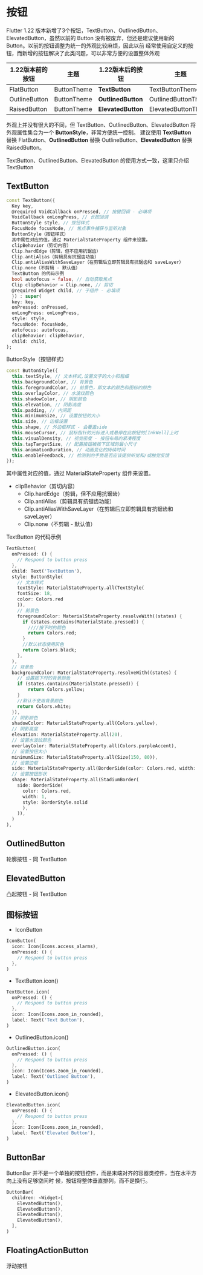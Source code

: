 # 按钮

Flutter 1.22 版本新增了3个按钮，TextButton、OutlinedButton、ElevatedButton，虽然以前的 Button 没有被废弃，但还是建议使用新的 Button。以前的按钮调整为统一的外观比较麻烦，因此以前 经常使用自定义的按钮，而新增的按钮解决了此类问题，可以非常方便的设置整体外观

| **1.22**版本前的按钮 | **主题**    | **1.22**版本后的按钮 | **主题**            |
| -------------------- | ----------- | -------------------- | ------------------- |
| FlatButton           | ButtonTheme | **TextButton**       | TextButtonTheme     |
| OutlineButton        | ButtonTheme | **OutlinedButton**   | OutlinedButtonTheme |
| RaisedButton         | ButtonTheme | **ElevatedButton**   | ElevatedButtonTheme |

外观上并没有很大的不同，但 TextButton、OutlinedButton、ElevatedButton 将外观属性集合为一个 **ButtonStyle**，非常方便统一控制。 建议使用 **TextButton** 替换 FlatButton、**OutlinedButton** 替换 OutlineButton、**ElevatedButton** 替换 RaisedButton。

TextButton、OutlinedButton、ElevatedButton 的使用方式一致，这里只介绍 TextButton

## TextButton

```dart
const TextButton({
  Key key,
  @required VoidCallback onPressed, // 按键回调 - 必填项
  VoidCallback onLongPress, // 长按回调
  ButtonStyle style, // 按钮样式
  FocusNode focusNode, // 焦点事件捕获与监听对象
  ButtonStyle（按钮样式）
  其中属性对应的值，通过 MaterialStateProperty 组件来设置。
  clipBehavior（剪切内容）
  Clip.hardEdge（剪辑，但不应用抗锯齿）
  Clip.antiAlias（剪辑具有抗锯齿功能）
  Clip.antiAliasWithSaveLayer（在剪辑后立即剪辑具有抗锯齿和 saveLayer）
  Clip.none（不剪辑 - 默认值）
  TextButton 的代码示例
  bool autofocus = false, // 自动获取焦点
  Clip clipBehavior = Clip.none, // 剪切
  @required Widget child, // 子组件 - 必填项
  }) : super(
  key: key,
  onPressed: onPressed,
  onLongPress: onLongPress,
  style: style,
  focusNode: focusNode,
  autofocus: autofocus,
  clipBehavior: clipBehavior,
  child: child,
);
```

ButtonStyle（按钮样式）

```dart
const ButtonStyle({
  this.textStyle, // 文本样式,设置文字的大小和粗细
  this.backgroundColor, // 背景色
  this.foregroundColor, // 前景色，即文本的颜色和图标的颜色
  this.overlayColor, // 水波纹颜色
  this.shadowColor, // 阴影颜色
  this.elevation, // 阴影高度
  this.padding, // 内间距
  this.minimumSize, // 设置按钮的大小
  this.side, // 边框设置
  this.shape, // 外边框样式 - 会覆盖side
  this.mouseCursor, // 鼠标指针的光标进入或悬停在此按钮的[InkWell]上时
  this.visualDensity, // 视觉密度 - 按钮布局的紧凑程度
  this.tapTargetSize, // 配置按钮被按下区域的最小尺寸
  this.animationDuration, // 动画变化的持续时间
  this.enableFeedback, // 检测到的手势是否应该提供听觉和/或触觉反馈
});
```

其中属性对应的值，通过 MaterialStateProperty 组件来设置。

- clipBehavior（剪切内容） 
  - Clip.hardEdge（剪辑，但不应用抗锯齿）
  - Clip.antiAlias（剪辑具有抗锯齿功能） 
  - Clip.antiAliasWithSaveLayer（在剪辑后立即剪辑具有抗锯齿和 saveLayer） 
  - Clip.none（不剪辑 - 默认值）

TextButton 的代码示例

```dart
TextButton(
  onPressed: () {
  	// Respond to button press
  },
  child: Text('TextButton'),
  style: ButtonStyle(
    // 文本样式
    textStyle: MaterialStateProperty.all(TextStyle(
    fontSize: 18,
    color: Colors.red
   	)),
    // 前景色
    foregroundColor: MaterialStateProperty.resolveWith((states) {
      if (states.contains(MaterialState.pressed)) {
        ////按下时的颜色
        return Colors.red;
      }
      //默认状态使用灰色
      return Colors.black;
    },
  ),
  // 背景色
  backgroundColor: MaterialStateProperty.resolveWith((states) {
    // 设置按下时的背景颜色
    if (states.contains(MaterialState.pressed)) {
    	return Colors.yellow;
    }
    //默认不使用背景颜色
    return Colors.white;
  }),
  // 阴影颜色
  shadowColor: MaterialStateProperty.all(Colors.yellow),
  // 阴影高度
  elevation: MaterialStateProperty.all(20),
  // 设置水波纹颜色
  overlayColor: MaterialStateProperty.all(Colors.purpleAccent),
  // 设置按钮大小
  minimumSize: MaterialStateProperty.all(Size(150, 80)),
  // 设置边框
  side: MaterialStateProperty.all(BorderSide(color: Colors.red, width: 1)),
  // 设置按钮形状
  shape: MaterialStateProperty.all(StadiumBorder(
    side: BorderSide(
      color: Colors.red,
      width: 1,
      style: BorderStyle.solid
      ),
    )),
  )
),
```

## OutlinedButton 

轮廓按钮 - 同 TextButton 

## ElevatedButton 

凸起按钮 - 同 TextButton 

## 图标按钮 

- IconButton

```dart
IconButton(
  icon: Icon(Icons.access_alarms),
  onPressed: () {
  	// Respond to button press
  },
)
```

- TextButton.icon()

```dart
TextButton.icon(
  onPressed: () {
  	// Respond to button press
  },
  icon: Icon(Icons.zoom_in_rounded),
  label: Text('Text Button'),
)
```

- OutlinedButton.icon()

```dart
OutlinedButton.icon(
  onPressed: () {
  	// Respond to button press
  },
  icon: Icon(Icons.zoom_in_rounded),
  label: Text('Outlined Button'),
)
```

- ElevatedButton.icon()

```dart
ElevatedButton.icon(
  onPressed: () {
  	// Respond to button press
  },
  icon: Icon(Icons.zoom_in_rounded),
  label: Text('Elevated Button'),
)
```

## ButtonBar 

ButtonBar 并不是一个单独的按钮控件，而是末端对齐的容器类控件，当在水平方向上没有足够空间时 候，按钮将整体垂直排列，而不是换行。

```dart
ButtonBar(
  children: <Widget>[
    ElevatedButton(),
    ElevatedButton(),
    ElevatedButton(),
    ElevatedButton(),
  ],
)
```

## FloatingActionButton 

浮动按钮